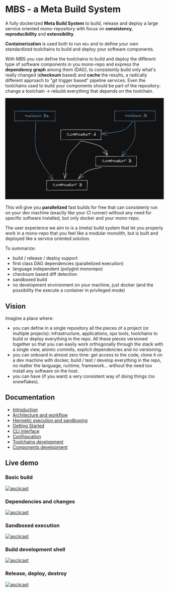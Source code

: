 # MBS - a Meta Build System

A fully dockerized **Meta Build System** to build, release and deploy a large service oriented mono-repository with focus on **consistency**, **reproducibility** and **extensibility**.

**Containerization** is used both to run `mbs` and to define your own standardized toolchains to build and deploy your software components.

With MBS you can define the toolchains to build and deploy the different type of software components in you mono-repo and express the **dependency graph** among them (DAG), to consistently build only what's really changed (**checksum** based) and **cache** the results, a radically different approach to "git trigger based" pipeline services. Even the toolchains used to build your components should be part of the repository: change a toolchain -> rebuild everything that depends on the toolchain.

![image info](./docs/schema-deps-graph.png)

This will give you **parallelized** fast builds for free that can consistenly run on your dev machine (exactly like your CI runner) without any need for specific software installed, but only docker and your mono-repo.

The user experience we aim to is a (meta) build system that let you properly work in a mono-repo that you feel like a modular monolith, but is built and deployed like a service oriented solution.

To summarize:
- build / release / deploy support
- first class DAG dependencies (parallelized execution)
- language independent (polyglot monorepo)
- checksum based diff detection
- sandboxed build
- no development environment on your machine, just docker (and the possibility the execute a container in privileged mode)

## Vision

Imagine a place where:
- you can define in a single repository all the pieces of a project (or multiple projects): infrastructure, applications, ops tools, toolchains to build or deploy everything in the repo. All these pieces versioned together so that you can easily work orthogonally through the stack with a single view, atomic commits, explicit dependencies and no versioning.
- you can onboard in almost zero time: get access to the code, clone it on a dev machine with docker, build / test / develop everything in the repo, no matter the language, runtime, framework... without the need too install any software on the host.
- you can have (if you want) a very consistent way of doing things (no snowflakes).

## Documentation
  * [Introduction](docs/introduction.md)
  * [Architecture and workflow](docs/architecture-and-workflow.md)
  * [Hermetic execution and sandboxing](docs/hermetic-execution-and-sandboxing.md)
  * [Getting Started](docs/getting-started.md)
  * [CLI interface](docs/cli-interface.md)
  * [Configuration](docs/configuration.md)
  * [Toolchains development](docs/toolchains-development.md)
  * [Components development](docs/components-development.md)

## Live demo

### Basic build

[![asciicast](https://asciinema.org/a/N49g0amze1Xlar9JGiDSZOeqd.svg)](https://asciinema.org/a/N49g0amze1Xlar9JGiDSZOeqd)

### Dependencies and changes

[![asciicast](https://asciinema.org/a/t6BVEg3a6kHuidnrL2ltZ9dLt.svg)](https://asciinema.org/a/t6BVEg3a6kHuidnrL2ltZ9dLt)

### Sandboxed execution

[![asciicast](https://asciinema.org/a/E8w6AN4jYK8pbnhut2um3L0eE.svg)](https://asciinema.org/a/E8w6AN4jYK8pbnhut2um3L0eE)

### Build development shell

[![asciicast](https://asciinema.org/a/buMFZXSSFZZJOwPCRRgMtXU1G.svg)](https://asciinema.org/a/buMFZXSSFZZJOwPCRRgMtXU1G)

### Release, deploy, destroy

[![asciicast](https://asciinema.org/a/nVjC7YifZ5LWIhWi1qOAqd0uP.svg)](https://asciinema.org/a/nVjC7YifZ5LWIhWi1qOAqd0uP)
